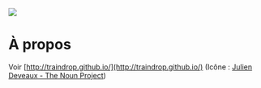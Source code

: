 ![](https://github.com/TrainDrop/blob/master/assets/traindrop-logo.png)

À propos
========

Voir [http://traindrop.github.io/](http://traindrop.github.io/)
(Icône : [Julien Deveaux - The Noun Project](http://thenounproject.com/Julihan/))
